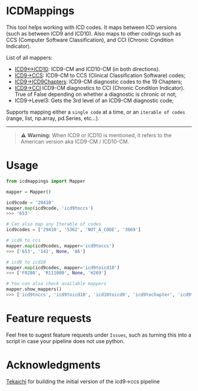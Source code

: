 # ICDMappings

This tool helps working with ICD codes. It maps between ICD versions (such as between ICD9 and ICD10). Also maps to other codings such as CCS (Computer Software Classification), and CCI (Chronic Condition Indicator).

List of all mappers:
- [ICD9<->ICD10](https://www.nber.org/research/data/icd-9-cm-and-icd-10-cm-and-icd-10-pcs-crosswalk-or-general-equivalence-mappings): ICD9-CM and ICD10-CM (in both directions).
- [ICD9->CCS](): ICD9-CM to CCS (Clinical Classification Software) codes;
- [ICD9->ICD9Chapters](https://icd.codes/icd9cm): ICD9-CM diagnostic codes to the 19 Chapters;
- [ICD9->CCI](https://www.hcup-us.ahrq.gov/toolssoftware/chronic/chronic.jsp) ICD9-CM diagnostics to CCI (Chronic Condition Indicator). True of False depending on whether a diagnostic is chronic or not;
- ICD9->Level3: Gets the 3rd level of an ICD9-CM diagnostic code;


Supports mapping either a `single code` at a time, or an `iterable of codes` (range, list, np.array, pd.Series, etc...).

----

> :warning: **Warning:** When ICD9 or ICD10 is mentioned, it refers to the American version aka ICD9-CM / ICD10-CM.

# Usage

```python
from icdmappings import Mapper

mapper = Mapper()

icd9code = '29410'
mapper.map(icd9code, 'icd9toccs')
>>> '653'

# Can also map any Iterable of codes
icd9codes = ['29410', '5362', 'NOT_A_CODE', '3669']

# icd9 to ccs
mapper.map(icd9codes, mapper='icd9toccs')
>>> ['653', '141', None, '86']

# icd9 to icd10
mapper.map(icd9codes, mapper='icd9toicd10')
>>> ['F0280', 'R111000', None, 'H269']

# You can also check available mappers
mapper.show_mappers()
>>> ['icd9toccs', 'icd9toicd10', 'icd10toicd9', 'icd9tochapter', 'icd9tolevel3', 'icd9tocci']
```

# Feature requests

Feel free to sugest feature requests under `Issues`, such as turning this into a script in case your pipeline does not use python.


# Acknowledgments

[Tekaichi](https://github.com/Tekaichi) for building the initial version of the icd9->ccs pipeline
